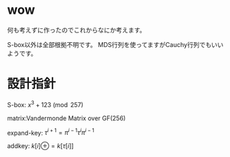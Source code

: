 # wow
何も考えずに作ったのでこれからなにか考えます。

S-box以外は全部根拠不明です。
MDS行列を使ってますがCauchy行列でもいいようです。

# 設計指針
S-box:
$x^3+123 \pmod {257}$  

matrix:Vandermonde Matrix over GF(256)

expand-key:
$\tau^{i+1}=\pi^{i-1}\tau^{i}\pi^{i-1}$

addkey:
$k[i]\oplus=k[\tau[i]]$
